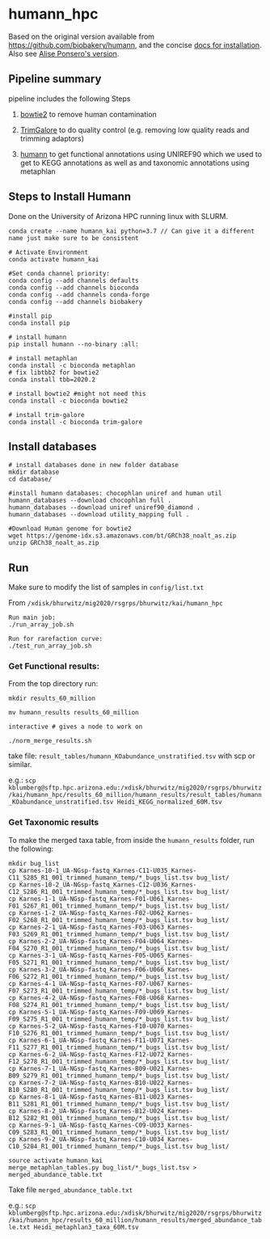 # humann_hpc

Based on the original version available from https://github.com/biobakery/humann, and the concise [docs for installation](https://huttenhower.sph.harvard.edu/humann). Also see [Alise Ponsero's version](https://github.com/aponsero/Humann_annotation_HPC).


## Pipeline summary

pipeline includes the following Steps

1) [bowtie2](https://github.com/BenLangmead/bowtie2) to remove human contamination

2) [TrimGalore](https://github.com/FelixKrueger/TrimGalore) to do quality control (e.g. removing low quality reads and trimming adaptors)

3) [humann](https://github.com/biobakery/humann) to get functional annotations using UNIREF90 which we used to get to KEGG annotations as well as and taxonomic annotations using metaphlan


## Steps to Install Humann

Done on the University of Arizona HPC running linux with SLURM.

```
conda create --name humann_kai python=3.7 // Can give it a different name just make sure to be consistent

# Activate Environment
conda activate humann_kai

#Set conda channel priority:
conda config --add channels defaults
conda config --add channels bioconda
conda config --add channels conda-forge
conda config --add channels biobakery

#install pip
conda install pip

# install humann
pip install humann --no-binary :all:

# install metaphlan
conda install -c bioconda metaphlan
# fix libtbb2 for bowtie2
conda install tbb=2020.2

# install bowtie2 #might not need this
conda install -c bioconda bowtie2

# install trim-galore
conda install -c bioconda trim-galore

```

## Install databases

```
# install databases done in new folder database
mkdir database
cd database/

#install humann databases: chocophlan uniref and human util
humann_databases --download chocophlan full .
humann_databases --download uniref uniref90_diamond .
humann_databases --download utility_mapping full .

#Download Human genome for bowtie2
wget https://genome-idx.s3.amazonaws.com/bt/GRCh38_noalt_as.zip
unzip GRCh38_noalt_as.zip

```

## Run

Make sure to modify the list of samples in `config/list.txt`

From `/xdisk/bhurwitz/mig2020/rsgrps/bhurwitz/kai/humann_hpc`
```
Run main job:
./run_array_job.sh

Run for rarefaction curve:
./test_run_array_job.sh
```

### Get Functional results:

From the top directory run:
```
mkdir results_60_million

mv humann_results results_60_million

interactive # gives a node to work on

./norm_merge_results.sh
```

take file: `result_tables/humann_KOabundance_unstratified.tsv` with scp or similar.

e.g.: `scp kblumberg@sftp.hpc.arizona.edu:/xdisk/bhurwitz/mig2020/rsgrps/bhurwitz/kai/humann_hpc/results_60_million/humann_results/result_tables/humann_KOabundance_unstratified.tsv Heidi_KEGG_normalized_60M.tsv`

### Get Taxonomic results

To make the merged taxa table, from inside the `humann_results` folder, run the following:

```
mkdir bug_list
cp Karnes-10-1_UA-NGsp-fastq_Karnes-C11-U035_Karnes-C11_S285_R1_001_trimmed_humann_temp/*_bugs_list.tsv bug_list/
cp Karnes-10-2_UA-NGsp-fastq_Karnes-C12-U036_Karnes-C12_S286_R1_001_trimmed_humann_temp/*_bugs_list.tsv bug_list/
cp Karnes-1-1_UA-NGsp-fastq_Karnes-F01-U061_Karnes-F01_S267_R1_001_trimmed_humann_temp/*_bugs_list.tsv bug_list/
cp Karnes-1-2_UA-NGsp-fastq_Karnes-F02-U062_Karnes-F02_S268_R1_001_trimmed_humann_temp/*_bugs_list.tsv bug_list/
cp Karnes-2-1_UA-NGsp-fastq_Karnes-F03-U063_Karnes-F03_S269_R1_001_trimmed_humann_temp/*_bugs_list.tsv bug_list/
cp Karnes-2-2_UA-NGsp-fastq_Karnes-F04-U064_Karnes-F04_S270_R1_001_trimmed_humann_temp/*_bugs_list.tsv bug_list/
cp Karnes-3-1_UA-NGsp-fastq_Karnes-F05-U065_Karnes-F05_S271_R1_001_trimmed_humann_temp/*_bugs_list.tsv bug_list/
cp Karnes-3-2_UA-NGsp-fastq_Karnes-F06-U066_Karnes-F06_S272_R1_001_trimmed_humann_temp/*_bugs_list.tsv bug_list/
cp Karnes-4-1_UA-NGsp-fastq_Karnes-F07-U067_Karnes-F07_S273_R1_001_trimmed_humann_temp/*_bugs_list.tsv bug_list/
cp Karnes-4-2_UA-NGsp-fastq_Karnes-F08-U068_Karnes-F08_S274_R1_001_trimmed_humann_temp/*_bugs_list.tsv bug_list/
cp Karnes-5-1_UA-NGsp-fastq_Karnes-F09-U069_Karnes-F09_S275_R1_001_trimmed_humann_temp/*_bugs_list.tsv bug_list/
cp Karnes-5-2_UA-NGsp-fastq_Karnes-F10-U070_Karnes-F10_S276_R1_001_trimmed_humann_temp/*_bugs_list.tsv bug_list/
cp Karnes-6-1_UA-NGsp-fastq_Karnes-F11-U071_Karnes-F11_S277_R1_001_trimmed_humann_temp/*_bugs_list.tsv bug_list/
cp Karnes-6-2_UA-NGsp-fastq_Karnes-F12-U072_Karnes-F12_S278_R1_001_trimmed_humann_temp/*_bugs_list.tsv bug_list/
cp Karnes-7-1_UA-NGsp-fastq_Karnes-B09-U021_Karnes-B09_S279_R1_001_trimmed_humann_temp/*_bugs_list.tsv bug_list/
cp Karnes-7-2_UA-NGsp-fastq_Karnes-B10-U022_Karnes-B10_S280_R1_001_trimmed_humann_temp/*_bugs_list.tsv bug_list/
cp Karnes-8-1_UA-NGsp-fastq_Karnes-B11-U023_Karnes-B11_S281_R1_001_trimmed_humann_temp/*_bugs_list.tsv bug_list/
cp Karnes-8-2_UA-NGsp-fastq_Karnes-B12-U024_Karnes-B12_S282_R1_001_trimmed_humann_temp/*_bugs_list.tsv bug_list/
cp Karnes-9-1_UA-NGsp-fastq_Karnes-C09-U033_Karnes-C09_S283_R1_001_trimmed_humann_temp/*_bugs_list.tsv bug_list/
cp Karnes-9-2_UA-NGsp-fastq_Karnes-C10-U034_Karnes-C10_S284_R1_001_trimmed_humann_temp/*_bugs_list.tsv bug_list/

source activate humann_kai
merge_metaphlan_tables.py bug_list/*_bugs_list.tsv > merged_abundance_table.txt
```

Take file `merged_abundance_table.txt`

e.g.: `scp kblumberg@sftp.hpc.arizona.edu:/xdisk/bhurwitz/mig2020/rsgrps/bhurwitz/kai/humann_hpc/results_60_million/humann_results/merged_abundance_table.txt Heidi_metaphlan3_taxa_60M.tsv`

